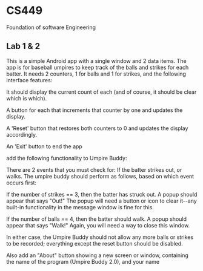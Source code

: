 # CS449
Foundation of software Engineering 

## Lab 1 & 2 

This is a simple Android app with a single window and 2 data items. The app is for baseball umpires to keep track of the balls and strikes for each batter. It needs 2 counters, 1 for balls and 1 for strikes, and the following interface features:

It should display the current count of each (and of course, it should be clear which is which).

A button for each that increments that counter by one and updates the display.

A 'Reset' button that restores both counters to 0 and updates the display accordingly.

An 'Exit' button to end the app

add the following functionality to Umpire Buddy:

There are 2 events that you must check for: If the batter strikes out, or walks. The umpire buddy should perform as follows, based on which event occurs first:

If the number of strikes == 3, then the batter has struck out. A popup should appear that says "Out!" The popup will need a button or icon to clear it--any built-in functionality in the message window is fine for this.

If the number of balls == 4, then the batter should walk. A popup should appear that says "Walk!" Again, you will need a way to close this window.

In either case, the Umpire Buddy should not allow any more balls or strikes to be recorded; everything except the reset button should be disabled.

Also add an "About" button showing a new screen or window, containing the name of the program (Umpire Buddy 2.0), and your name
